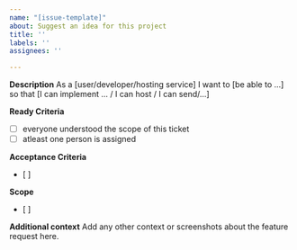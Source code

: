 ```yaml
---
name: "[issue-template]"
about: Suggest an idea for this project
title: ''
labels: ''
assignees: ''

---
```


**Description**
As a [user/developer/hosting service] I want to [be able to ...] so that [I can implement ... / I can host / I can send/...]

**Ready Criteria**
- [ ] everyone understood the scope of this ticket
- [ ] atleast one person is assigned

**Acceptance Criteria**
- [ ]

**Scope**
- [ ] 

**Additional context**
Add any other context or screenshots about the feature request here.
